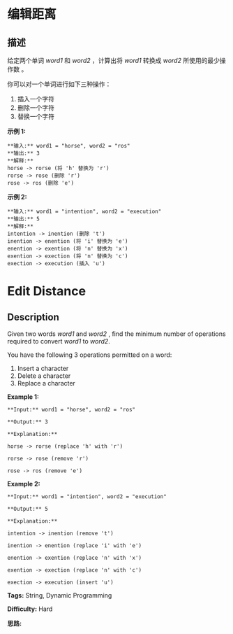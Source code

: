 # 编辑距离

## 描述

给定两个单词  _word1_ 和  _word2_ ，计算出将  _word1_  转换成  _word2_ 所使用的最少操作数 。

你可以对一个单词进行如下三种操作：

  1. 插入一个字符
  2. 删除一个字符
  3. 替换一个字符

**示例  1:**

    
    
    **输入:** word1 = "horse", word2 = "ros"
    **输出:** 3
    **解释:** 
    horse -> rorse (将 'h' 替换为 'r')
    rorse -> rose (删除 'r')
    rose -> ros (删除 'e')
    

**示例  2:**

    
    
    **输入:** word1 = "intention", word2 = "execution"
    **输出:** 5
    **解释:** 
    intention -> inention (删除 't')
    inention -> enention (将 'i' 替换为 'e')
    enention -> exention (将 'n' 替换为 'x')
    exention -> exection (将 'n' 替换为 'c')
    exection -> execution (插入 'u')
    



# Edit Distance

## Description



Given two words _word1_ and _word2_ , find the minimum number of operations required to convert _word1_ to _word2_.

You have the following 3 operations permitted on a word:

  1. Insert a character
  2. Delete a character
  3. Replace a character

**Example 1:**

    
    
    **Input:** word1 = "horse", word2 = "ros"
    **Output:** 3
    **Explanation:** 
    horse -> rorse (replace 'h' with 'r')
    rorse -> rose (remove 'r')
    rose -> ros (remove 'e')
    

**Example 2:**

    
    
    **Input:** word1 = "intention", word2 = "execution"
    **Output:** 5
    **Explanation:** 
    intention -> inention (remove 't')
    inention -> enention (replace 'i' with 'e')
    enention -> exention (replace 'n' with 'x')
    exention -> exection (replace 'n' with 'c')
    exection -> execution (insert 'u')
    


**Tags:** String, Dynamic Programming

**Difficulty:** Hard

**思路:**
